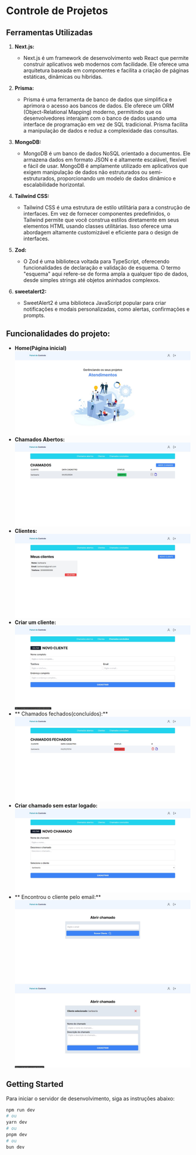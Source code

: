 # Controle de Projetos

## Ferramentas Utilizadas

1. **Next.js:**
   - Next.js é um framework de desenvolvimento web React que permite construir aplicativos web modernos com facilidade. Ele oferece uma arquitetura baseada em componentes e facilita a criação de páginas estáticas, dinâmicas ou híbridas.
2. **Prisma:**
   - Prisma é uma ferramenta de banco de dados que simplifica e aprimora o acesso aos bancos de dados. Ele oferece um ORM (Object-Relational Mapping) moderno, permitindo que os desenvolvedores interajam com o banco de dados usando uma interface de programação em vez de SQL tradicional. Prisma facilita a manipulação de dados e reduz a complexidade das consultas.

3. **MongoDB:**
   - MongoDB é um banco de dados NoSQL orientado a documentos. Ele armazena dados em formato JSON e é altamente escalável, flexível e fácil de usar. MongoDB é amplamente utilizado em aplicativos que exigem manipulação de dados não estruturados ou semi-estruturados, proporcionando um modelo de dados dinâmico e escalabilidade horizontal.

4. **Tailwind CSS:**
   - Tailwind CSS é uma estrutura de estilo utilitária para a construção de interfaces. Em vez de fornecer componentes predefinidos, o Tailwind permite que você construa estilos diretamente em seus elementos HTML usando classes utilitárias. Isso oferece uma abordagem altamente customizável e eficiente para o design de interfaces.

5. **Zod:**
   - O Zod é uma biblioteca voltada para TypeScript, oferecendo funcionalidades de declaração e validação de esquema. O termo "esquema" aqui refere-se de forma ampla a qualquer tipo de dados, desde simples strings até objetos aninhados complexos.

6. **sweetalert2:**
   - SweetAlert2 é uma biblioteca JavaScript popular para criar notificações e modais personalizadas, como alertas, confirmações e prompts. 

## Funcionalidades do projeto:
  - **Home(Página inicial)**
   ![Home](public/home.jpg)
  - **Chamados Abertos:**
   ![Chamados abertos](public/chamadosAbertos.jpg)
  - **Clientes:**
   ![Clientes](public/clientes.jpg)
  - **Criar um cliente:**
   ![Criar cliente](public/criarClientes.jpg)
  - ** Chamados fechados(concluídos):**
   ![chamados concluídos](public/chamadosFechados.jpg)
  - **Criar chamado sem estar logado:**
   ![Home](public/criarChamado.jpg)
  - ** Encontrou o cliente pelo email:**
   ![Home](public/chamadoSemEstarLogado.jpg)
   ![Home](public/criarChamadoNaoLogado.jpg)

## Getting Started

Para iniciar o servidor de desenvolvimento, siga as instruções abaixo:

```bash
npm run dev
# ou
yarn dev
# ou
pnpm dev
# ou
bun dev
